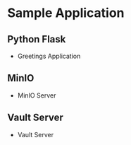 # Sample Application

## Python Flask

- Greetings Application

## MinIO

- MinIO Server

## Vault Server

- Vault Server
